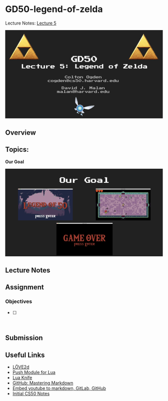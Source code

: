 # GD50-legend-of-zelda

Lecture Notes: [Lecture 5](https://github.com/jazorhe/GD50-legend-of-zelda/blob/lecture4.pdf)


<img src="img/title.png" width="700">


## Overview
**Topics:**
-   

**Our Goal**

<img src="img/our-goal.png" width="700">


<br>

## Lecture Notes


## Assignment
### Objectives
-   [ ]


<br>

## Submission


## Useful Links
-   [LÖVE2d](https://love2d.org/wiki/love)
-   [Push Module for Lua](https://github.com/Ulydev/push)
-   [Lua Knife](https://github.com/airstruck/knife)
-   [GitHub: Mastering Markdown](https://guides.github.com/features/mastering-markdown/)
-   [Embed youtube to markdown, GitLab, GitHub](http://embedyoutube.org/)
-   [Initial CS50 Notes]()
